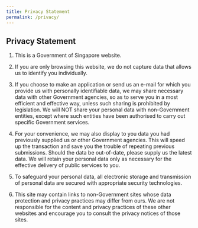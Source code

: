 ```yaml
---
title: Privacy Statement
permalink: /privacy/
---
```


## **Privacy Statement**

1. This is a Government of Singapore website.

2. If you are only browsing this website, we do not capture data that allows us to identify you individually.

3. If you choose to make an application or send us an e-mail for which you provide us with personally identifiable data, we may share necessary data with other Government agencies, so as to serve you in a most efficient and effective way, unless such sharing is prohibited by legislation. We will NOT share your personal data with non-Government entities, except where such entities have been authorised to carry out specific Government services.

4. For your convenience, we may also display to you data you had previously supplied us or other Government agencies. This will speed up the transaction and save you the trouble of repeating previous submissions. Should the data be out-of-date, please supply us the latest data. We will retain your personal data only as necessary for the effective delivery of public services to you.

5. To safeguard your personal data, all electronic storage and transmission of personal data are secured with appropriate security technologies.

6. This site may contain links to non-Government sites whose data protection and privacy practices may differ from ours. We are not responsible for the content and privacy practices of these other websites and encourage you to consult the privacy notices of those sites.
